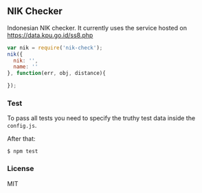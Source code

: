 ## NIK Checker

Indonesian NIK checker. It currently uses the service hosted on https://data.kpu.go.id/ss8.php

```js
var nik = require('nik-check');
nik({
  nik: '',
  name: ''
}, function(err, obj, distance){

});
```

### Test

To pass all tests you need to specify the truthy test data inside the `config.js`.

After that:

```
$ npm test
```

### License

MIT

